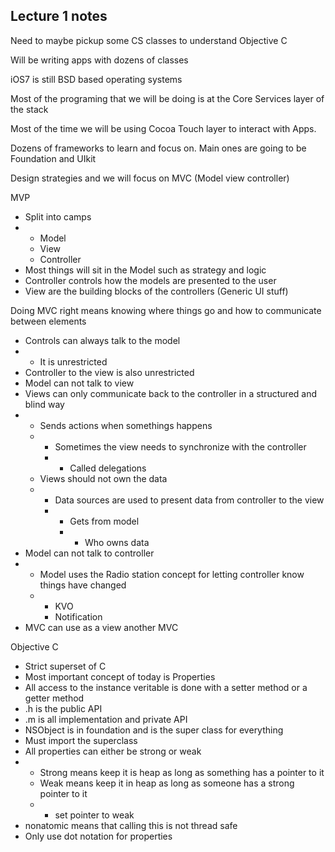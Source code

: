 ## Lecture 1 notes

Need to maybe pickup some CS classes to understand Objective C

Will be writing apps with dozens of classes

iOS7 is still BSD based operating systems

Most of the programing that we will be doing is at the Core Services layer of the stack

Most of the time we will be using Cocoa Touch layer to interact with Apps. 

Dozens of frameworks to learn and focus on. Main ones are going to be Foundation and UIkit

Design strategies and we will focus on MVC (Model view controller)

MVP


   * Split into camps
   * 
      * Model
      * View
      * Controller
   * Most things will sit in the Model such as strategy and logic
   * Controller controls how the models are presented to the user
   * View are the building blocks of the controllers (Generic UI stuff)


Doing MVC right means knowing where things go and how to communicate between elements



   * Controls can always talk to the model
   * 
      * It is unrestricted 
   * Controller to the view is also unrestricted 
   * Model can not talk to view
   * Views can only communicate back to the controller in a structured and blind way
   * 
      * Sends actions when somethings happens
      * 
         * Sometimes the view needs to synchronize with the controller 
         * 
            * Called delegations 
      * Views should not own the data
      * 
         * Data sources are used to present data from controller to the view
         * 
            * Gets from model
            * 
               * Who owns data
   * Model can not talk to controller
   * 
      * Model uses the Radio station concept for letting controller know things have changed
      * 
         * KVO
         * Notification
   * MVC can use as a view another MVC


Objective C



   * Strict superset of C
   * Most important concept of today is Properties
   * All access to the instance veritable is done with a setter method or a getter method 
   * .h is the public API
   * .m is all implementation and private API
   * NSObject is in foundation and is the super class for everything
   * Must import the superclass 
   * All properties can either be strong or weak
   * 
      * Strong means keep it is heap as long as something has a pointer to it
      * Weak means keep it in heap as long as someone has a strong pointer to it
      * 
         * set pointer to weak
   * nonatomic means that calling this is not thread safe
   * Only use dot notation for properties


